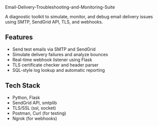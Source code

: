 Email-Delivery-Troubleshooting-and-Monitoring-Suite

A diagnostic toolkit to simulate, monitor, and debug email delivery issues using SMTP, SendGrid API, TLS, and webhooks.

##  Features
- Send test emails via SMTP and SendGrid
- Simulate delivery failures and analyze bounces
- Real-time webhook listener using Flask
- TLS certificate checker and header parser
- SQL-style log lookup and automatic reporting

##  Tech Stack
- Python, Flask
- SendGrid API, smtplib
- TLS/SSL (ssl, socket)
- Postman, Curl (for testing)
- Ngrok (for webhooks)
